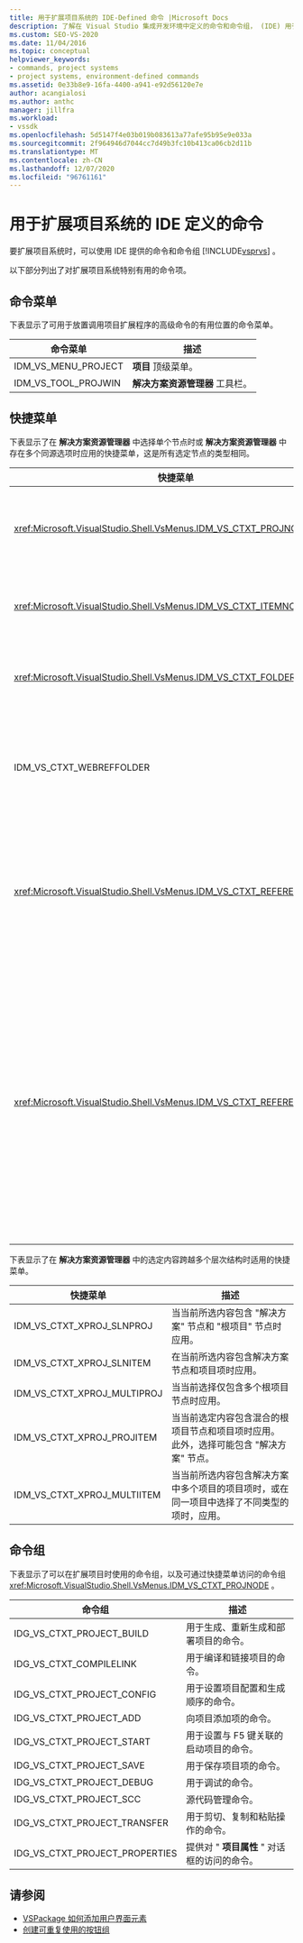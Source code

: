 ```yaml
---
title: 用于扩展项目系统的 IDE-Defined 命令 |Microsoft Docs
description: 了解在 Visual Studio 集成开发环境中定义的命令和命令组， (IDE) 用于扩展项目系统。
ms.custom: SEO-VS-2020
ms.date: 11/04/2016
ms.topic: conceptual
helpviewer_keywords:
- commands, project systems
- project systems, environment-defined commands
ms.assetid: 0e33b8e9-16fa-4400-a941-e92d56120e7e
author: acangialosi
ms.author: anthc
manager: jillfra
ms.workload:
- vssdk
ms.openlocfilehash: 5d5147f4e03b019b083613a77afe95b95e9e033a
ms.sourcegitcommit: 2f964946d7044cc7d49b3fc10b413ca06cb2d11b
ms.translationtype: MT
ms.contentlocale: zh-CN
ms.lasthandoff: 12/07/2020
ms.locfileid: "96761161"
---
```

# <a name="ide-defined-commands-for-extending-project-systems"></a>用于扩展项目系统的 IDE 定义的命令
要扩展项目系统时，可以使用 IDE 提供的命令和命令组 [!INCLUDE[vsprvs](../../code-quality/includes/vsprvs_md.md)] 。

 以下部分列出了对扩展项目系统特别有用的命令项。

## <a name="command-menus"></a>命令菜单
 下表显示了可用于放置调用项目扩展程序的高级命令的有用位置的命令菜单。

|命令菜单|描述|
|------------------|-----------------|
|IDM_VS_MENU_PROJECT|**项目** 顶级菜单。|
|IDM_VS_TOOL_PROJWIN|**解决方案资源管理器** 工具栏。|

## <a name="shortcut-menus"></a>快捷菜单
 下表显示了在 **解决方案资源管理器** 中选择单个节点时或 **解决方案资源管理器** 中存在多个同源选项时应用的快捷菜单，这是所有选定节点的类型相同。

|快捷菜单|描述|
|-------------------|-----------------|
|<xref:Microsoft.VisualStudio.Shell.VsMenus.IDM_VS_CTXT_PROJNODE>|在选择项目节点时应用。|
|<xref:Microsoft.VisualStudio.Shell.VsMenus.IDM_VS_CTXT_ITEMNODE>|在选定文件时应用。|
|<xref:Microsoft.VisualStudio.Shell.VsMenus.IDM_VS_CTXT_FOLDERNODE>|选择文件夹时应用。|
|IDM_VS_CTXT_WEBREFFOLDER|当选中 "Web 引用" 文件夹时应用。|
|<xref:Microsoft.VisualStudio.Shell.VsMenus.IDM_VS_CTXT_REFERENCEROOT>|当选择了引用名为 "引用" 的根节点时应用。|
|<xref:Microsoft.VisualStudio.Shell.VsMenus.IDM_VS_CTXT_REFERENCE>|当引用节点处于选定状态时应用;它们仅包括程序集、COM 和项目引用。 不包含 Web 引用。|

 下表显示了在 **解决方案资源管理器** 中的选定内容跨越多个层次结构时适用的快捷菜单。

|快捷菜单|描述|
|-------------------|-----------------|
|IDM_VS_CTXT_XPROJ_SLNPROJ|当当前所选内容包含 "解决方案" 节点和 "根项目" 节点时应用。|
|IDM_VS_CTXT_XPROJ_SLNITEM|在当前所选内容包含解决方案节点和项目项时应用。|
|IDM_VS_CTXT_XPROJ_MULTIPROJ|当当前选择仅包含多个根项目节点时应用。|
|IDM_VS_CTXT_XPROJ_PROJITEM|当当前选定内容包含混合的根项目节点和项目项时应用。 此外，选择可能包含 "解决方案" 节点。|
|IDM_VS_CTXT_XPROJ_MULTIITEM|当当前所选内容包含解决方案中多个项目的项目项时，或在同一项目中选择了不同类型的项时，应用。|

## <a name="command-groups"></a>命令组
 下表显示了可以在扩展项目时使用的命令组，以及可通过快捷菜单访问的命令组 <xref:Microsoft.VisualStudio.Shell.VsMenus.IDM_VS_CTXT_PROJNODE> 。

|命令组|描述|
|-------------------|-----------------|
|IDG_VS_CTXT_PROJECT_BUILD|用于生成、重新生成和部署项目的命令。|
|IDG_VS_CTXT_COMPILELINK|用于编译和链接项目的命令。|
|IDG_VS_CTXT_PROJECT_CONFIG|用于设置项目配置和生成顺序的命令。|
|IDG_VS_CTXT_PROJECT_ADD|向项目添加项的命令。|
|IDG_VS_CTXT_PROJECT_START|用于设置与 F5 键关联的启动项目的命令。|
|IDG_VS_CTXT_PROJECT_SAVE|用于保存项目项的命令。|
|IDG_VS_CTXT_PROJECT_DEBUG|用于调试的命令。|
|IDG_VS_CTXT_PROJECT_SCC|源代码管理命令。|
|IDG_VS_CTXT_PROJECT_TRANSFER|用于剪切、复制和粘贴操作的命令。|
|IDG_VS_CTXT_PROJECT_PROPERTIES|提供对 " **项目属性** " 对话框的访问的命令。|

## <a name="see-also"></a>请参阅

- [VSPackage 如何添加用户界面元素](../../extensibility/internals/how-vspackages-add-user-interface-elements.md)
- [创建可重复使用的按钮组](../../extensibility/creating-reusable-groups-of-buttons.md)
